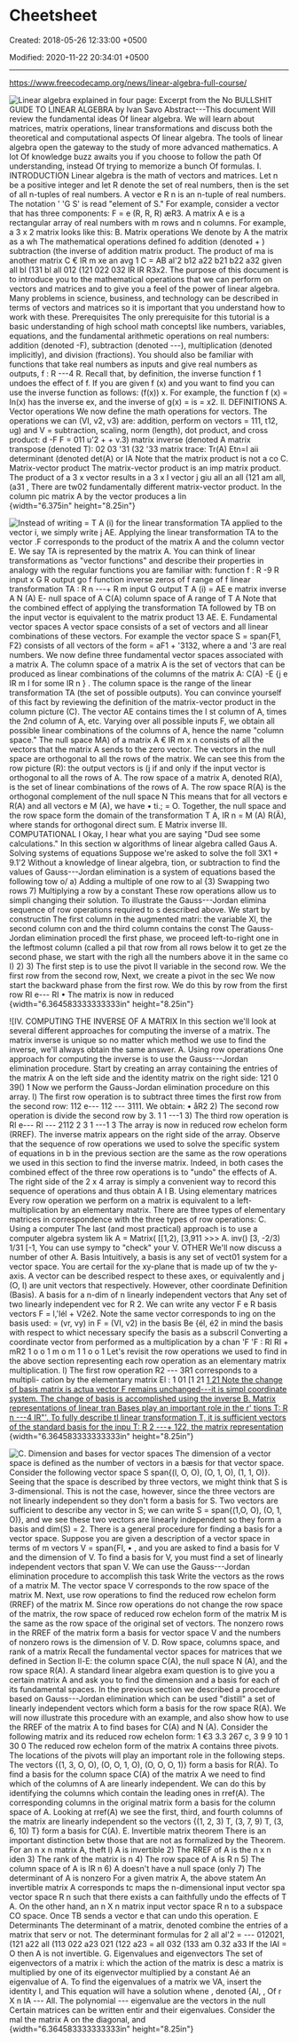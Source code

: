 # Cheetsheet

Created: 2018-05-26 12:33:00 +0500

Modified: 2020-11-22 20:34:01 +0500

---

<https://www.freecodecamp.org/news/linear-algebra-full-course/>



![Linear algebra explained in four page: Excerpt from the No BULLSHIT GUIDE TO LINEAR ALGEBRA by Ivan Savo Abstract---This document Will review the fundamental ideas Of linear algebra. We will learn about matrices, matrix operations, linear transformations and discuss both the theoretical and computational aspects Of linear algebra. The tools of linear algebra open the gateway to the study of more advanced mathematics. A lot Of knowledge buzz awaits you if you choose to follow the path Of understanding, instead Of trying to memorize a bunch Of formulas. I. INTRODUCTION Linear algebra is the math of vectors and matrices. Let n be a positive integer and let R denote the set of real numbers, then is the set of all n-tuples of real numbers. A vector e R n is an n-tuple of real numbers. The notation ' 'G S' is read "element of S." For example, consider a vector that has three components: F = e (R, R, R) æR3. A matrix A e is a rectangular array of real numbers with m rows and n columns. For example, a 3 x 2 matrix looks like this: B. Matrix operations We denote by A the matrix as a wh The mathematical operations defined fo addition (denoted + ) subtraction (the inverse of addition matrix product. The product of ma is another matrix C € IR m xe an avg 1 C = AB al'2 b12 a22 b21 b22 a32 given all bl (131 bl all 012 (121 022 032 IR IR R3x2. The purpose of this document is to introduce you to the mathematical operations that we can perform on vectors and matrices and to give you a feel of the power of linear algebra. Many problems in science, business, and technology can be described in terms of vectors and matrices so it is important that you understand how to work with these. Prerequisites The only prerequisite for this tutorial is a basic understanding of high school math conceptsl like numbers, variables, equations, and the fundamental arithmetic operations on real numbers: addition (denoted -F), subtraction (denoted ---), multiplication (denoted implicitly), and division (fractions). You should also be familiar with functions that take real numbers as inputs and give real numbers as outputs, f : R ---4 R. Recall that, by definition, the inverse function f 1 undoes the effect of f. If you are given f (x) and you want to find you can use the inverse function as follows: (f(x)) x. For example, the function f (x) = In(x) has the inverse ex, and the inverse of g(x) = is = x2. Il. DEFINITIONS A. Vector operations We now define the math operations for vectors. The operations we can (VI, v2, v3) are: addition, perform on vectors = 111, t12, ug) and V = subtraction, scaling, norm (length), dot product, and cross product: d -F F = 011 u'2 + + v.3) matrix inverse (denoted A matrix transpose (denoted T): 02 03 '31 (32 '33 matrix trace: Tr(A) Etn=l aii determinant (denoted det(A) or IA Note that the matrix product is not a co C. Matrix-vector product The matrix-vector product is an imp matrix product. The product of a 3 x vector results in a 3 x I vector j giu all an all (121 am all, (a31 , There are tw02 fundamentally different matrix-vector product. In the column pic matrix A by the vector produces a lin ](media/Cheetsheet-image1.png){width="6.375in" height="8.25in"}

![Instead of writing = T A (i) for the linear transformation TA applied to the vector i, we simply write j AE. Applying the linear transformation TA to the vector .F corresponds to the product of the matrix A and the column vector E. We say TA is represented by the matrix A. You can think of linear transformations as "vector functions" and describe their properties in analogy with the regular functions you are familiar with: function f : R -9 R input x G R output go f function inverse zeros of f range of f linear transformation TA : R n ---+ R m input G output T A (i) = AE e matrix inverse A N (A) E- null space of A C(A) column space of A range of T A Note that the combined effect of applying the transformation TA followed by TB on the input vector is equivalent to the matrix product 13 AE. E. Fundamental vector spaces A vector space consists of a set of vectors and all linear combinations of these vectors. For example the vector space S = span{F1, F2} consists of all vectors of the form = aF1 + '3132, where a and '3 are real numbers. We now define three fundamental vector spaces associated with a matrix A. The column space of a matrix A is the set of vectors that can be produced as linear combinations of the columns of the matrix A: C(A) -E {j e IR m I for some IR n } . The column space is the range of the linear transformation TA (the set of possible outputs). You can convince yourself of this fact by reviewing the definition of the matrix-vector product in the column picture (C). The vector AE contains times the I st column of A, times the 2nd column of A, etc. Varying over all possible inputs F, we obtain all possible linear combinations of the columns of A, hence the name "column space." The null space MA) of a matrix A € IR m x n consists of all the vectors that the matrix A sends to the zero vector. The vectors in the null space are orthogonal to all the rows of the matrix. We can see this from the row picture (R): the output vectors is (j if and only if the input vector is orthogonal to all the rows of A. The row space of a matrix A, denoted R(A), is the set of linear combinations of the rows of A. The row space R(A) is the orthogonal complement of the null space N This means that for all vectors e R(A) and all vectors e M (A), we have • ti.; = O. Together, the null space and the row space form the domain of the transformation T A, IR n = M (A) R(Ä), where stands for orthogonal direct sum. E Matrix inverse Ill. COMPUTATIONAL I Okay, I hear what you are saying "Dud see some calculations." In this section w algorithms of linear algebra called Gaus A. Solving systems of equations Suppose we're asked to solve the foll 3X1 + 9.1'2 Without a knowledge of linear algebra, tion, or subtraction to find the values of Gauss---Jordan elimination is a system of equations based the following tow o/ a) Adding a multiple of one row to al {3) Swapping two rows 7) Multiplying a row by a constant These row operations allow us to simpli changing their solution. To illustrate the Gauss---Jordan elimina sequence of row operations required to s described above. We start by constructin The first column in the augmented matri: the variable Xl, the second column con and the third column contains the const The Gauss-Jordan elimination procedl the first phase, we proceed left-to-right one in the leftmost column (called a pil that row from all rows below it to get ze the second phase, we start with the righ all the numbers above it in the same co I) 2) 3) The first step is to use the pivot Il variable in the second row. We the first row from the second row, Next, we create a pivot in the sec We now start the backward phase from the first row. We do this by row from the first row RI e--- RI • The matrix is now in reduced ](media/Cheetsheet-image2.png){width="6.364583333333333in" height="8.25in"}

![IV. COMPUTING THE INVERSE OF A MATRIX In this section we'll look at several different approaches for computing the inverse of a matrix. The matrix inverse is unique so no matter which method we use to find the inverse, we'll always obtain the same answer. A. Using row operations One approach for computing the inverse is to use the Gauss---Jordan elimination procedure. Start by creating an array containing the entries of the matrix A on the left side and the identity matrix on the right side: 121 0 39() 1 Now we perform the Gauss-Jordan elimination procedure on this array. l) The first row operation is to subtract three times the first row from the second row: 112 e--- 112 --- 3111. We obtain: • åR2 2) The second row operation is divide the second row by 3. 1 1 ---1 3) The third row operation is RI e--- RI --- 2112 2 3 1 ---1 3 The array is now in reduced row echelon form (RREF). The inverse matrix appears on the right side of the array. Observe that the sequence of row operations we used to solve the specific system of equations in b in the previous section are the same as the row operations we used in this section to find the inverse matrix. Indeed, in both cases the combined effect of the three row operations is to "undo" the effects of A. The right side of the 2 x 4 array is simply a convenient way to record this sequence of operations and thus obtain A I B. Using elementary matrices Every row operation we perform on a matrix is equivalent to a left- multiplication by an elementary matrix. There are three types of elementary matrices in correspondence with the three types of row operations: C. Using a computer The last (and most practical) approach is to use a computer algebra system lik A = Matrix( [[1,2), [3,911 >>> A. inv() [3, -2/3) 1/31 [-1, You can use sympy to "check" your V. OTHER We'll now discuss a number of other A. Basis Intuitively, a basis is any set of vect01 system for a vector space. You are certail for the xy-plane that is made up of tw the y-axis. A vector can be described respect to these axes, or equivalently and j (O, I) are unit vectors that respectively. However, other coordinate Definition (Basis). A basis for a n-dim of n linearly independent vectors that Any set of two linearly independent vec for R 2. We can write any vector F e R basis vectors F = l,'lél + V2é2. Note the same vector corresponds to ing on the basis used: = (vr, vy) in F = (VI, v2) in the basis Be {él, é2 in mind the basis with respect to whict necessary specify the basis as a subscril Converting a coordinate vector from performed as a multiplication by a chan 'F 'F : RI RI + mR2 1 o o 1 m o m 1 1 o o 1 Let's revisit the row operations we used to find in the above section representing each row operation as an elementary matrix multiplication. l) The first row operation R2 --- 3R1 corresponds to a multipli- cation by the elementary matrix El : 1 01 [1 21 [1 21 Note the change of basis matrix is actua vector F remains unchanged---it is simpl coordinate system. The change of basis is accomplished using the inverse B. Matrix representations of linear tran Bases play an important role in the r' tions T: R n ---4 IR"'. To fully describe tl linear transformation T, it is sufficient vectors of the standard basis for the inpu T: R 2 ---+ 122, the matrix representation ](media/Cheetsheet-image3.png){width="6.364583333333333in" height="8.25in"}

![C. Dimension and bases for vector spaces The dimension of a vector space is defined as the number of vectors in a bæsis for that vector space. Consider the following vector space S span{(l, O, O), (O, 1, O), (1, 1, O)}. Seeing that the space is described by three vectors, we might think that S is 3-dimensional. This is not the case, however, since the three vectors are not linearly independent so they don't form a basis for S. Two vectors are sufficient to describe any vector in S; we can write S = span{(1,O, O), (O, 1, O)}, and we see these two vectors are linearly independent so they form a basis and dim(S) = 2. There is a general procedure for finding a basis for a vector space. Suppose you are given a description of a vector space in terms of m vectors V = span{FI, • , and you are asked to find a basis for V and the dimension of V. To find a basis for V, you must find a set of linearly independent vectors that span V. We can use the Gauss---Jordan elimination procedure to accomplish this task Write the vectors as the rows of a matrix M. The vector space V corresponds to the row space of the matrix M. Next, use row operations to find the reduced row echelon form (RREF) of the matrix M. Since row operations do not change the row space of the matrix, the row space of reduced row echelon form of the matrix M is the same as the row space of the original set of vectors. The nonzero rows in the RREF of the matrix form a basis for vector space V and the numbers of nonzero rows is the dimension of V. D. Row space, columns space, and rank of a matrix Recall the fundamental vector spaces for matrices that we defined in Section Il-E: the column space C(A), the null space N (A), and the row space R(A). A standard linear algebra exam question is to give you a certain matrix A and ask you to find the dimension and a basis for each of its fundamental spaces. In the previous section we described a procedure based on Gauss---Jordan elimination which can be used "distill" a set of linearly independent vectors which form a basis for the row space R(A). We will now illustrate this procedure with an example, and also show how to use the RREF of the matrix A to find bases for C(A) and N (A). Consider the following matrix and its reduced row echelon form: 1 €3 3.3 267 c, 3 9 9 10 1 30 0 The reduced row echelon form of the matrix A contains three pivots. The locations of the pivots will play an important role in the following steps. The vectors {(1, 3, O, O), (O, O, 1, O), (O, O, O, 1)} form a basis for R(A). To find a basis for the column space C(A) of the matrix A we need to find which of the columns of A are linearly independent. We can do this by identifying the columns which contain the leading ones in rref(A). The corresponding columns in the original matrix form a basis for the column space of A. Looking at rref(A) we see the first, third, and fourth columns of the matrix are linearly independent so the vectors {(1, 2, 3) T, (3, 7, 9) T, (3, 6, 10) T} form a basis for C(A). E. Invertible matrix theorem There is an important distinction betw those that are not as formalized by the Theorem. For an n x n matrix A, theft l) A is invertible 2) The RREF of A is the n x n iden 3) The rank of the matrix is n 4) The row space of A is R n 5) The column space of A is IR n 6) A doesn't have a null space (only 7) The determinant of A is nonzero For a given matrix A, the above statem An invertible matrix A corresponds tc maps the n-dimensional input vector spa vector space R n such that there exists a can faithfully undo the effects of T A. On the other hand, an n X n matrix input vector space R n to a subspace CO space. Once TB sends a vector e that can undo this operation. E Determinants The determinant of a matrix, denoted combine the entries of a matrix that serv or not. The determinant formulas for 2 all al'2 = --- 012021, (121 a22 all (113 022 a23 021 (122 a23 = all 032 (133 am 0.32 a33 If the IAI = O then A is not invertible. G. Eigenvalues and eigenvectors The set of eigenvectors of a matrix i: which the action of the matrix is desc a matrix is multiplied by one of its eigenvector multiplied by a constant Aé an eigenvalue of A. To find the eigenvalues of a matrix we VA, insert the identity I, and This equation will have a solution whene , denoted {Al, , Of r X n IA --- All. The polynomial --- eigenvalue are the vectors in the null Certain matrices can be written entir and their eigenvalues. Consider the mal the matrix A on the diagonal, and ](media/Cheetsheet-image4.png){width="6.364583333333333in" height="8.25in"}






